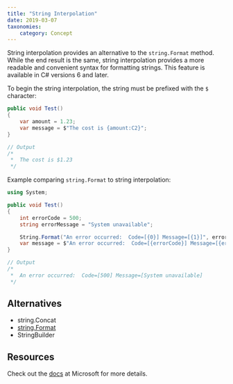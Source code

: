 ```yaml
---
title: "String Interpolation"
date: 2019-03-07
taxonomies:
    category: Concept
---
```


String interpolation provides an alternative to the `string.Format` method. While the end result is the same, string interpolation provides a more readable and convenient syntax for formatting strings. This feature is available in C# versions 6 and later.

To begin the string interpolation, the string must be prefixed with the `$` character:

``` c#
public void Test()
{
    var amount = 1.23;
    var message = $"The cost is {amount:C2}";
}

// Output
/*
 *  The cost is $1.23
 */

```

Example comparing `string.Format` to string interpolation:

``` c#
using System;

public void Test()
{
    int errorCode = 500;
    string errorMessage = "System unavailable";

    String.Format("An error occurred:  Code=[{0}] Message=[{1}]", errorCode, errorMessage);
    var message = $"An error occurred:  Code=[{errorCode}] Message=[{errorMessage}]";
}

// Output
/*
 *  An error occurred:  Code=[500] Message=[System unavailable]
 */

```

## Alternatives

- string.Concat
- [string.Format](/csharp/string-format)
- StringBuilder

## Resources

Check out the [docs](https://docs.microsoft.com/en-us/dotnet/csharp/language-reference/tokens/interpolated) at Microsoft for more details.